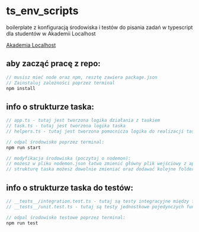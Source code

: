 # ts_env_scripts
boilerplate z konfiguracją środowiska i testów do pisania zadań w typescript dla studentów w Akademii Localhost

[Akademia Localhost](https://academy.localhost-group.com/ "Stronka Akademii Localhost")

## aby zacząć pracę z repo:
```javascript
// musisz mieć node oraz npm, resztę zawiera package.json
// Zainstaluj zależności poprzez terminal
npm install
```

## info o strukturze taska:
```javascript
// app.ts - tutaj jest tworzona logika działania z taskiem
// task.ts - tutaj jest tworzona logika taska
// helpers.ts - tutaj jest tworzona pomocnicza logika do realizacji taska
```
```javascript
// odpal środowisko poprzez terminal:
npm run start
```

```javascript
// modyfikacja środowiska (poczytaj o nodemon):
// możesz w pliku nodemon.json łatwo zmienić główny plik wejściowy z app.ts na dowolny
// strukturę taska możesz dowolnie zmieniać oraz dodawać kolejne foldery jako taski, wywołując je w app.ts
```


## info o strukturze taska do testów:
```javascript
// __tests__/integration.test.ts - tutaj są testy integracyjne między funkcjonalnościami
// __tests__/unit.test.ts - tutaj są testy jednostkowe pojedynczych funkcjonalności
```
```javascript
// odpal środowisko testowe poprzez terminal:
npm run test
```
